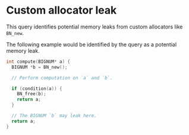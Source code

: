 # Custom allocator leak

This query identifies potential memory leaks from custom allocators like
`BN_new`. 

The following example would be identified by the query as a potential memory
leak.

```cpp
int compute(BIGNUM* a) {
  BIGNUM *b = BN_new();

  // Perform computation on `a` and `b`.

  if (condition(a)) {
    BN_free(b);
    return a;
  }

  // The BIGNUM `b` may leak here.
  return a;
}
```